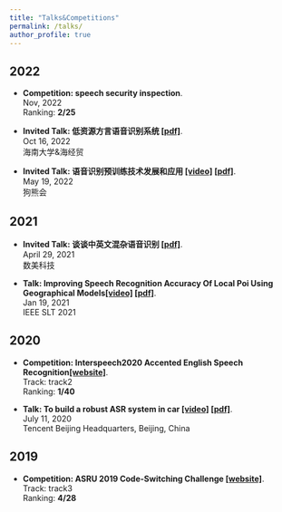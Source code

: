 ```yaml
---
title: "Talks&Competitions"
permalink: /talks/
author_profile: true
---
```


## 2022
* <b>Competition: speech security inspection</b>. <br>
Nov, 2022 <br>
Ranking: <b> 2/25 </b> <br>

* <b>Invited Talk: 低资源方言语音识别系统 [\[pdf\]](https://drive.google.com/file/d/1miZ_00iVl3NwRKsyTMfKjOyvRM2alAa2/view?usp=sharing)</b>. <br>
Oct 16, 2022 <br>
海南大学&海经贸 <br>

* <b>Invited Talk: 语音识别预训练技术发展和应用 [\[video\]](https://www.xiong99.com.cn/page/1445408?navIndex=1) [\[pdf\]](https://drive.google.com/file/d/1VR6wJwF6FKI6DqmypPsJe_UtCferV-l3/view?usp=sharing)</b>. <br>
May 19, 2022 <br>
狗熊会 <br>

## 2021
* <b>Invited Talk: 谈谈中英文混杂语音识别 [\[pdf\]](https://mp.weixin.qq.com/s?__biz=MzkyNzE2ODQ1OA==&mid=2247483846&idx=1&sn=6c96aa33d5f438722cca7cefb61341cf&chksm=c22d6363f55aea7513a943929ce2f71fd4e3ac1520201f26f8a34edd7cc5b0ec44ca384ec666&scene=132#wechat_redirect)</b>. <br>
April 29, 2021 <br>
数美科技 <br>

* <b>Talk: Improving Speech Recognition Accuracy Of Local Poi Using Geographical Models[\[video\]](https://slideslive.com/38951575/improving-speech-recognition-accuracy-of-local-poi-using-geographical-models) [\[pdf\]](https://drive.google.com/file/d/1A0JQ90zU2jqLfcRk-fPXzgCZCib2N3LW/view?usp=sharing)</b>. <br>
Jan 19, 2021 <br>
IEEE SLT 2021 <br>

## 2020
* <b>Competition: Interspeech2020 Accented English Speech Recognition[\[website\]](https://www.datatang.com/INTERSPEECH2020)</b>. <br>
Track: track2 <br>
Ranking: <b> 1/40 </b> <br>

* <b>Talk: To build a robust ASR system in car [\[video\]](https://cloud.tencent.com/developer/salon/live-1246?channel=banner) [\[pdf\]](https://drive.google.com/file/d/1Dg2LRR-3vERf-2zPZqqjcgXQYKKs1FSs/view?usp=sharing)</b>. <br>
July 11, 2020 <br>
Tencent Beijing Headquarters, Beijing, China <br>

## 2019
* <b>Competition: ASRU 2019 Code-Switching Challenge [\[website\]](http://asru2019.org/wp/?page_id=1881)</b>. <br>
Track: track3 <br>
Ranking: <b> 4/28 </b> <br>

